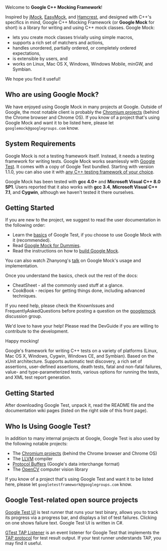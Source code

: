 Welcome to **Google C++ Mocking Framework**!

Inspired by [jMock](http://www.jmock.org/), [EasyMock](http://www.easymock.org/), and [Hamcrest](http://code.google.com/p/hamcrest/), and
designed with C++'s specifics in mind, Google C++ Mocking Framework
(or **Google Mock** for short) is a library for writing and using C++
mock classes.  Google Mock:

  * lets you create mock classes trivially using simple macros,
  * supports a rich set of matchers and actions,
  * handles unordered, partially ordered, or completely ordered expectations,
  * is extensible by users, and
  * works on Linux, Mac OS X, Windows, Windows Mobile, minGW, and Symbian.

We hope you find it useful!

## Who are using Google Mock? ##

We have enjoyed using Google Mock in many projects at Google.  Outside of Google, the most notable client is probably the [Chromium projects](http://www.chromium.org/) (behind the Chrome browser and Chrome OS).  If you know of a project that's using Google Mock and want it to be listed here, please let
`googlemock@googlegroups.com` know.


## System Requirements ##

Google Mock is not a testing framework itself.  Instead, it needs a
testing framework for writing tests.  Google Mock works seamlessly
with [Google Test](http://code.google.com/p/googletest/).  It comes
with a copy of Google Test bundled.  Starting with version 1.1.0,
you can also use it with [any C++ testing framework of your choice](ForDummies#Using_Google_Mock_with_Any_Testing_Framework.md).

Google Mock has been tested with **gcc 4.0+** and **Microsoft Visual C++ 8.0 SP1**.  Users
reported that it also works with **gcc 3.4**, **Microsoft Visual C++ 7.1**, and **Cygwin**, although we haven't tested it there ourselves.

## Getting Started ##

If you are new to the project, we suggest to read the user
documentation in the following order:

  * Learn the [basics](http://code.google.com/p/googletest/wiki/Primer) of Google Test, if you choose to use Google Mock with it (recommended).
  * Read [Google Mock for Dummies](ForDummies.md).
  * Read the instructions on how to [build Google Mock](http://code.google.com/p/googlemock/source/browse/trunk/README).

You can also watch Zhanyong's [talk](http://www.youtube.com/watch?v=sYpCyLI47rM) on Google Mock's usage and implementation.

Once you understand the basics, check out the rest of the docs:

  * CheatSheet - all the commonly used stuff at a glance.
  * CookBook - recipes for getting things done, including advanced techniques.

If you need help, please check the KnownIssues and FrequentlyAskedQuestions before
posting a question on the [googlemock](http://groups.google.com/group/googlemock)
discussion group.

We'd love to have your help!  Please
read the DevGuide if you are willing to contribute to the development.

Happy mocking!


Google's framework for writing C++ tests on a variety of platforms
(Linux, Mac OS X, Windows, Cygwin, Windows CE, and Symbian).  Based on
the xUnit architecture.  Supports automatic test discovery, a rich set
of assertions, user-defined assertions, death tests, fatal and
non-fatal failures, value- and type-parameterized tests, various
options for running the tests, and XML test report generation.

## Getting Started ##

After downloading Google Test, unpack it, read the README file and the documentation wiki pages (listed on the right side of this front page).

## Who Is Using Google Test? ##

In addition to many internal projects at Google, Google Test is also used by
the following notable projects:

  * The [Chromium projects](http://www.chromium.org/) (behind the Chrome browser and Chrome OS)
  * The [LLVM](http://llvm.org/) compiler
  * [Protocol Buffers](http://code.google.com/p/protobuf/) (Google's data interchange format)
  * The [OpenCV](http://opencv.org/) computer vision library

If you know of a project that's using Google Test and want it to be listed here, please let
`googletestframework@googlegroups.com` know.

## Google Test-related open source projects ##

[Google Test UI](http://code.google.com/p/gtest-gbar/) is test runner that runs your test binary, allows you to track its progress via a progress bar, and displays a list of test failures. Clicking on one shows failure text. Google Test UI is written in C#.

[GTest TAP Listener](https://github.com/kinow/gtest-tap-listener) is an event listener for Google Test that implements the [TAP protocol](http://en.wikipedia.org/wiki/Test_Anything_Protocol) for test result output. If your test runner understands TAP, you may find it useful.
